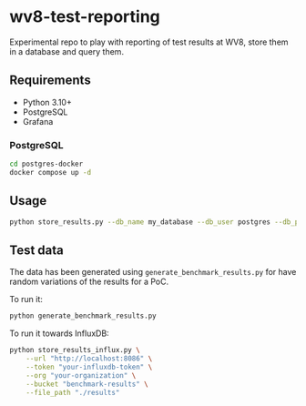 # wv8-test-reporting

Experimental repo to play with reporting of test results at WV8, store them in a database and query them.

## Requirements

- Python 3.10+
- PostgreSQL
- Grafana

### PostgreSQL

```bash
cd postgres-docker
docker compose up -d
```

## Usage

```bash
python store_results.py --db_name my_database --db_user postgres --db_password mysecretpassword --db_host localhost --db_port 5432 --file_path results/
```

## Test data

The data has been generated using `generate_benchmark_results.py` for have random variations of the results for a PoC.

To run it:

```bash
python generate_benchmark_results.py
```


To run it towards InfluxDB:

```bash
python store_results_influx.py \
    --url "http://localhost:8086" \
    --token "your-influxdb-token" \
    --org "your-organization" \
    --bucket "benchmark-results" \
    --file_path "./results"
```
